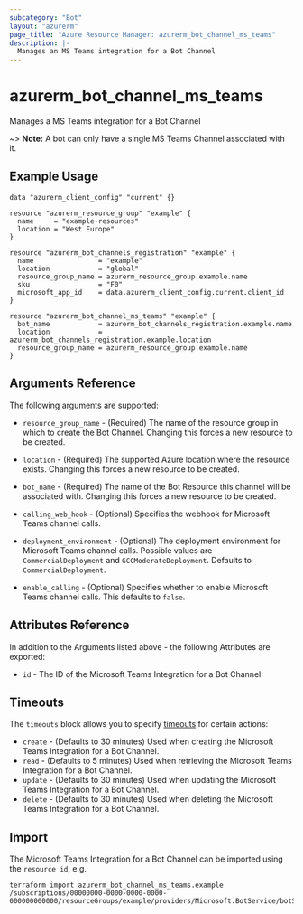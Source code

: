 ```yaml
---
subcategory: "Bot"
layout: "azurerm"
page_title: "Azure Resource Manager: azurerm_bot_channel_ms_teams"
description: |-
  Manages an MS Teams integration for a Bot Channel
---
```


# azurerm_bot_channel_ms_teams

Manages a MS Teams integration for a Bot Channel

~> **Note:** A bot can only have a single MS Teams Channel associated with it.

## Example Usage

```hcl
data "azurerm_client_config" "current" {}

resource "azurerm_resource_group" "example" {
  name     = "example-resources"
  location = "West Europe"
}

resource "azurerm_bot_channels_registration" "example" {
  name                = "example"
  location            = "global"
  resource_group_name = azurerm_resource_group.example.name
  sku                 = "F0"
  microsoft_app_id    = data.azurerm_client_config.current.client_id
}

resource "azurerm_bot_channel_ms_teams" "example" {
  bot_name            = azurerm_bot_channels_registration.example.name
  location            = azurerm_bot_channels_registration.example.location
  resource_group_name = azurerm_resource_group.example.name
}
```

## Arguments Reference

The following arguments are supported:

* `resource_group_name` - (Required) The name of the resource group in which to create the Bot Channel. Changing this forces a new resource to be created.

* `location` - (Required) The supported Azure location where the resource exists. Changing this forces a new resource to be created.

* `bot_name` - (Required) The name of the Bot Resource this channel will be associated with. Changing this forces a new resource to be created.

* `calling_web_hook` - (Optional) Specifies the webhook for Microsoft Teams channel calls.

* `deployment_environment` - (Optional) The deployment environment for Microsoft Teams channel calls. Possible values are `CommercialDeployment` and `GCCModerateDeployment`. Defaults to `CommercialDeployment`.

* `enable_calling` - (Optional) Specifies whether to enable Microsoft Teams channel calls. This defaults to `false`.

## Attributes Reference

In addition to the Arguments listed above - the following Attributes are exported:

* `id` - The ID of the Microsoft Teams Integration for a Bot Channel.

## Timeouts

The `timeouts` block allows you to specify [timeouts](https://developer.hashicorp.com/terraform/language/resources/configure#define-operation-timeouts) for certain actions:

* `create` - (Defaults to 30 minutes) Used when creating the Microsoft Teams Integration for a Bot Channel.
* `read` - (Defaults to 5 minutes) Used when retrieving the Microsoft Teams Integration for a Bot Channel.
* `update` - (Defaults to 30 minutes) Used when updating the Microsoft Teams Integration for a Bot Channel.
* `delete` - (Defaults to 30 minutes) Used when deleting the Microsoft Teams Integration for a Bot Channel.

## Import

The Microsoft Teams Integration for a Bot Channel can be imported using the `resource id`, e.g.

```shell
terraform import azurerm_bot_channel_ms_teams.example /subscriptions/00000000-0000-0000-0000-000000000000/resourceGroups/example/providers/Microsoft.BotService/botServices/example/channels/MsTeamsChannel
```
